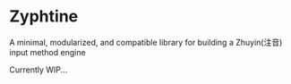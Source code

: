 # Zyphtine

A minimal, modularized, and compatible library for building a Zhuyin(注音) input method engine

Currently WIP...
